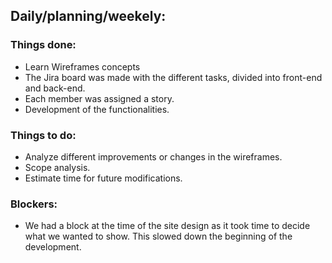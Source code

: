 ## Daily/planning/weekely:

### Things done:
- Learn Wireframes concepts
- The Jira board was made with the different tasks, divided into front-end and back-end.
- Each member was assigned a story.
- Development of the functionalities.

### Things to do:
- Analyze different improvements or changes in the wireframes.
- Scope analysis.
- Estimate time for future modifications.

### Blockers:
- We had a block at the time of the site design as it took time to decide what we wanted to show. This slowed down the beginning of the development.